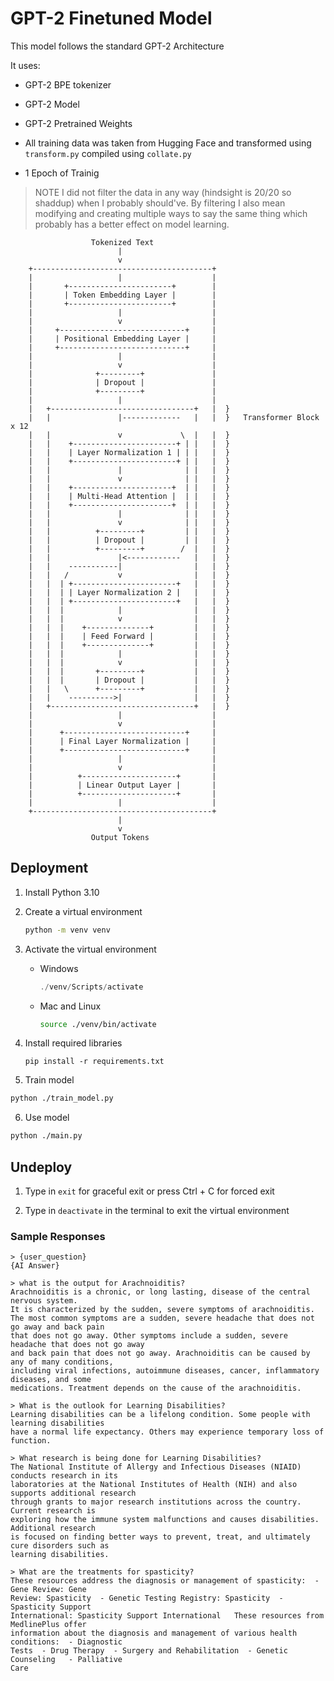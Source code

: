 # GPT-2 Finetuned Model

This model follows the standard GPT-2 Architecture

It uses:

- GPT-2 BPE tokenizer 

- GPT-2 Model

- GPT-2 Pretrained Weights

- All training data was taken from Hugging Face and transformed using `transform.py` compiled using `collate.py`

- 1 Epoch of Trainig

> NOTE
> I did not filter the data in any way (hindsight is 20/20 so shaddup) when I probably should've.
> By filtering I also mean modifying and creating multiple ways to say the same thing which probably has a better effect on model learning.

```
                  Tokenized Text
                        |
                        v
    +----------------------------------------+
    |                   |                    |
    |       +-----------------------+        |
    |       | Token Embedding Layer |        |
    |       +-----------------------+        |
    |                   |                    |
    |                   v                    |
    |     +----------------------------+     |
    |     | Positional Embedding Layer |     |
    |     +----------------------------+     |
    |                   |                    |
    |                   v                    |
    |              +---------+               |
    |              | Dropout |               |
    |              +---------+               |
    |                   |                    |
    |   +--------------------------------+   |  }
    |   |               |-------------   |   |  }   Transformer Block x 12
    |   |               v             \  |   |  }
    |   |    +-----------------------+ | |   |  }
    |   |    | Layer Normalization 1 | | |   |  }
    |   |    +-----------------------+ | |   |  }
    |   |               |              | |   |  }
    |   |               v              | |   |  }
    |   |    +----------------------+  | |   |  }
    |   |    | Multi-Head Attention |  | |   |  }
    |   |    +----------------------+  | |   |  }
    |   |               |              | |   |  }
    |   |               v              | |   |  }
    |   |          +---------+         | |   |  }
    |   |          | Dropout |         | |   |  }
    |   |          +---------+        /  |   |  }
    |   |               |<------------   |   |  }
    |   |    -----------|                |   |  }
    |   |   /           v                |   |  }
    |   |  | +-----------------------+   |   |  }
    |   |  | | Layer Normalization 2 |   |   |  }
    |   |  | +-----------------------+   |   |  }
    |   |  |            |                |   |  }
    |   |  |            v                |   |  }
    |   |  |    +--------------+         |   |  }
    |   |  |    | Feed Forward |         |   |  }
    |   |  |    +--------------+         |   |  }
    |   |  |            |                |   |  }
    |   |  |            v                |   |  }
    |   |  |       +---------+           |   |  }
    |   |  |       | Dropout |           |   |  }
    |   |   \      +---------+           |   |  }
    |   |    ---------->|                |   |  }
    |   +--------------------------------+   |  }
    |                   |                    |
    |                   v                    |
    |      +---------------------------+     |
    |      | Final Layer Normalization |     |
    |      +---------------------------+     |
    |                   |                    |
    |                   v                    |
    |          +---------------------+       |
    |          | Linear Output Layer |       |
    |          +---------------------+       |
    |                   |                    |
    +----------------------------------------+
                        |
                        v
                  Output Tokens
```

## Deployment

1. Install Python 3.10

2. Create a virtual environment

    ```bash
    python -m venv venv
    ```

3. Activate the virtual environment

    - Windows
        ```Powershell
        ./venv/Scripts/activate
        ```
    - Mac and Linux
        ```bash
        source ./venv/bin/activate
        ```
4. Install required libraries

    ```
    pip install -r requirements.txt
    ```

5. Train model

```bash
python ./train_model.py
```

6. Use model

```bash
python ./main.py
```

## Undeploy

1. Type in `exit` for graceful exit or press Ctrl + C for forced exit

2. Type in `deactivate` in the terminal to exit the virtual environment

### Sample Responses

```
> {user_question}
{AI Answer}
```

```
> what is the output for Arachnoiditis?
Arachnoiditis is a chronic, or long lasting, disease of the central nervous system. 
It is characterized by the sudden, severe symptoms of arachnoiditis. 
The most common symptoms are a sudden, severe headache that does not go away and back pain 
that does not go away. Other symptoms include a sudden, severe headache that does not go away
and back pain that does not go away. Arachnoiditis can be caused by any of many conditions, 
including viral infections, autoimmune diseases, cancer, inflammatory diseases, and some 
medications. Treatment depends on the cause of the arachnoiditis.
```

```
> What is the outlook for Learning Disabilities?
Learning disabilities can be a lifelong condition. Some people with learning disabilities 
have a normal life expectancy. Others may experience temporary loss of function.
```

```
> What research is being done for Learning Disabilities?
The National Institute of Allergy and Infectious Diseases (NIAID) conducts research in its 
laboratories at the National Institutes of Health (NIH) and also supports additional research
through grants to major research institutions across the country. Current research is 
exploring how the immune system malfunctions and causes disabilities. Additional research 
is focused on finding better ways to prevent, treat, and ultimately cure disorders such as 
learning disabilities.
```

```
> What are the treatments for spasticity?  
These resources address the diagnosis or management of spasticity:  - Gene Review: Gene 
Review: Spasticity  - Genetic Testing Registry: Spasticity  - Spasticity Support 
International: Spasticity Support International   These resources from MedlinePlus offer 
information about the diagnosis and management of various health conditions:  - Diagnostic 
Tests  - Drug Therapy  - Surgery and Rehabilitation  - Genetic Counseling   - Palliative 
Care
```
